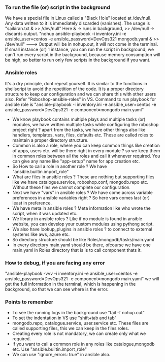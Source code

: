 ### To run the file (or) script in the background
We have a special file in Linux called a "Black Hole" located at /dev/null. Any data written to it is immediately discarded (vanishes). The usage is "saikiran.txt & >> /dev/null" Here & → runs in background, >> /dev/null → discards output. "nohup ansible-playbook -i inventory.ini -e ansible_user=centos -e ansible_password=DevOps321 mongodb.yaml & >> /dev/null" ---> Output will be in nohup.out, it will not come in the terminal. If small instance (or) 1 instance, you can run the script in background, we can't run every script in the background, because memory consumption will be high, so better to run only few scripts in the background if you want.

### Ansible roles
It's a dry principle, dont repeat yourself. It is similar to the functions in shellscript to avoid the repetition of the code. It is a proper directory structure to keep our configuration and we can share this with other users also. Refer "Roboshop-ansible-roles" in VS. Command to run playbook for ansible role is "ansible-playbook -i inventory.ini -e ansible_user=centos -e ansible_password=DevOps321 -e component=mongodb main.yaml"

- We know playbook contains multiple plays and multiple tasks (or) modules, we have written multiple tasks
  while configuring the roboshop project right ? apart from the tasks, we have other things also like handlers,
  templates, vars, files, defaults etc. These are called roles to maintain a proper directory structure.
- Common is also a role, where you can keep common things like creation of apps, users etc. will be there
  right in every module ? so we keep them in common roles between all the roles and call it whenever required.
  You can give any name like "app-setup" name for app creation etc.
- So How to call a role in another role ? We have "ansible.builtin.import_role"
- What are files in ansible roles ? These are nothing but supporting files like we have catalogue.service,
  roboshop.conf, mongodb.repo etc. Without these files we cannot complete our configuration.
- Next we have "vars" in ansible roles ? We have come across variable preferences in ansible variables right ?
  So here vars comes last (or) least in preference.
- We have meta in ansible roles ? Meta information like who wrote the script, when it was updated etc.
- We library in ansible roles ? Like if no module is found in ansible website, you can develop your custom
  modules using pythong script.
- We also have lookup_plugins in ansible roles ? to connect to external systems like aws, azure etc.
- So directory structure should be like Roles/mongodb/tasks/main.yaml
- In every directory main.yaml should be there, ofcourse we have one main.yaml in Roles directory that is is
  to call component thats it.

### How to debug, if you are facing any error
"ansible-playbook -vvv -i inventory.ini -e ansible_user=centos -e ansible_password=DevOps321 -e component=mongodb main.yaml" we will get the full information in the terminal, which is happening in the background, so that we can see where is the error.

### Points to remember
- To see the running logs in the background use "tail -f nohup.out"
- To set the indentation in VS use "shift+tab and tab"
- mongodb.repo, catalogue.service, user.service etc. These files are called supporting files, this we can keep
  in the files roles.
- Creating every role is not mandatory, we can create only what we required.
- If you want to call a common role in any roles like catalogue,mongodb etc. Use "ansible.builtin.import_role"
- We can use "ignore_errors: true" in ansible also.
